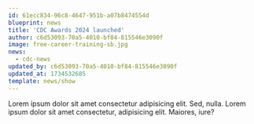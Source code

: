 ```yaml
---
id: 61ecc834-96c8-4647-951b-a07b8474554d
blueprint: news
title: 'CDC Awards 2024 launched'
author: c6d53093-70a5-4010-bf84-815546e3090f
image: free-career-training-sb.jpg
news:
  - cdc-news
updated_by: c6d53093-70a5-4010-bf84-815546e3090f
updated_at: 1734532685
template: news/show
---
```

Lorem ipsum dolor sit amet consectetur adipisicing elit. Sed, nulla. Lorem ipsum dolor sit amet consectetur, adipisicing elit. Maiores, iure?